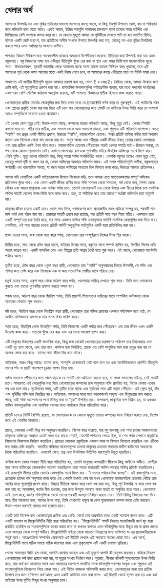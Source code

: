 # খেলার অর্থ

আমাদের উপলব্ধি মন এবং বুদ্ধির প্রক্রিয়ার মাধ্যমে আমাদের কাছে আসে, যা কিছু ইনপুট উপাদান যোগ, বাদ বা পরিবর্তন করে পরিবর্তন করা যেতে পারে। একই সময়ে, ইন্দ্রিয় অঙ্গগুলি আমাদের চারপাশে থাকা তথ্যের সমগ্র বর্ণালীর এক মিলিয়নের বেশি অংশকে কভার করে না। যে কোনো মুহূর্তে আমরা যে পৃথিবীকে দেখতে পাই তা হল অগণিত বিভিন্ন ঘটনার একটি ছোট ভগ্নাংশ, যার প্রতিটিকে অসীম সংখ্যক উপায়ে উপলব্ধি করা যায়, যেহেতু মন এবং বুদ্ধির মিথস্ক্রিয়া করতে পারে এমন সংমিশ্রণের সংখ্যাও অসীম।

পাশ্চাত্য বিজ্ঞান দীর্ঘকাল ধরে সংবেদনশীল রাজ্যের অধ্যয়নে বিশেষীকরণ করেছে: ইন্দ্রিয়ের দ্বারা উপলব্ধি করা যায় এমন বস্তুজগত। বস্তু বিজ্ঞানের লক্ষ্য হল একীভূত নীতিগুলি খুঁজে বের করা যা স্থান এবং সময় নির্বিশেষে মহাজাগতিক জুড়ে সত্য। উদাহরণস্বরূপ, দূরবর্তী গ্যালাক্সি থেকে আমাদের কাছে আসা আলো কয়েক মিলিয়ন বছর পুরানো, তবে এটি আমাদের সূর্য থেকে আসা আলোর মতো একই নিয়ম মেনে চলে, যা আমাদের কাছে পৌঁছাতে মাত্র নয় মিনিট সময় নেয়।

সাধারণত এই জাতীয় নীতিগুলি সূত্রের আকারে প্রকাশ করা হয়, যেমন E = mc2। বৈচিত্র্য থেকে, আমরা ঐক্যের জন্য চেষ্টা করি, এই সূত্রগুলিতে প্রকাশ করা হয়। রাসায়নিক উপাদানগুলির পর্যায়ক্রমিক ব্যবস্থা, যার মধ্যে পদার্থের সংগঠনের একশোরও বেশি মৌলিক কাঠামো অন্তর্ভুক্ত রয়েছে, এটি পাশ্চাত্য বিজ্ঞানের প্রতীক হিসাবে কাজ করতে পারে।

খেলোয়াড়ের প্রতীক বোর্ডের ক্ষেত্রগুলির মধ্য দিয়ে চলার মধ্যে যে ট্র্যাজেক্টোরি বর্ণনা করে তা গুরুত্বপূর্ণ। এই প্যাটার্নের গঠন এবং প্লেনের প্রকৃতি বোঝা যার মধ্য দিয়ে এটি চলে যায় খেলোয়াড়ের জন্য গেমটি যে আইনের উপর ভিত্তি করে সে সম্পর্কে আরও সম্পূর্ণরূপে সচেতন হওয়া প্রয়োজন।

এই খেলায় কোন মৃত্যু নেই: উত্থান-পতন আছে, কম্পনের মাত্রার পরিবর্তন আছে, কিন্তু মৃত্যু নেই। খেলার স্পিরিট কখনো মরে না। শরীর তার প্রতীক, এক সমতল থেকে অন্য সমতলে যাওয়া, এবং শুধুমাত্র এটি পরিবর্তন সাপেক্ষে। স্বতন্ত্র "আমি" হল প্রভুর একটি সীমিত প্রকাশ, উচ্চতর "আমি", মহাজাগতিক চেতনা। ঈশ্বর প্রতিটি ব্যক্তির গভীর মর্মে অবস্থান করেন এবং বিবেচনা থেকে বাদ দেওয়া যায় না। মানুষ আত্মা এবং শরীরের একটি জীবন্ত ঐক্য; প্লেয়ার বোর্ডে খেলোয়াড় এবং তার প্রতীক একই ঐক্য গঠন করে। মহাজাগতিক চেতনায় পৌঁছানোর পরেই খেলার সমাপ্তি ঘটে - চিরন্তন অবস্থা, যে পথ থেকে কোনও প্রত্যাবর্তন নেই। এখানে খেলোয়াড় রূপ এবং গুণাবলীর বাইরে ঐশ্বরিক অস্তিত্বের সাথে মিশে যায়। এটাই মুক্তি। মৃত্যু রূপের পরিবর্তন মাত্র, কিন্তু আত্মা সর্বদা অপরিবর্তিত থাকে। এমনকি বস্তুগত তলেও কোন মৃত্যু নেই, যেহেতু পদার্থ সৃষ্টি বা ধ্বংস হয় না, কেবল অস্তিত্বের আকারে পরিবর্তন সম্ভব। এই সমস্ত পরিবর্তনগুলি অলীক, বস্তুজগতের ক্ষণস্থায়ী এবং ধারাবাহিক অবস্থা, যা পরম সত্তার অস্তিত্বের অন্যতম দিক হিসাবে কাজ করে, উচ্চতর আত্মার প্রতিফলন।

আমরা যদি খেলাটিকে একটি মাইক্রোকসম হিসাবে বিবেচনা করি, তবে আমরা এতে ম্যাক্রোকজমের সম্পূর্ণ অষ্টকের প্রতিফলন খুঁজে পাব। এবং যেমন একটি জীবন্ত প্রাণীর মধ্যে শক্তি সমতল থেকে সমতলে, গর্ভ থেকে জন্ম, শৈশব থেকে যৌবন এবং আরও প্রাপ্তবয়স্ক এবং বার্ধক্য পর্যন্ত চলে, তেমনি খেলোয়াড়টি চক্র থেকে উপরে এবং নীচের দিকে চলা মানসিক শক্তির সাতটি কেন্দ্রের উপর ভিত্তি করে কাজ করে। চক্র, যা শারীরিক স্তরে তার আচরণে সংশ্লিষ্ট পরিবর্তন দ্বারা অনুষঙ্গী হয়।

মানুষের জীবন চক্রের একটি ক্রম। প্রথম সাত দিনে, গর্ভধারণের জন্য প্রয়োজনীয় সমস্ত প্রক্রিয়া সম্পন্ন হয়, পরবর্তী সাত মাস গর্ভে দেহ গঠনে ব্যয় হয়। তারপরে সাতটি প্রধান চক্র রয়েছে, যার প্রতিটি সাত বছর নিয়ে গঠিত। একসাথে তারা একটি সম্পূর্ণ চন্দ্র চক্র তৈরি করে, যার সময় একজন ব্যক্তির শক্তি ক্রমানুসারে সংশ্লিষ্ট মানসিক কেন্দ্রগুলির মধ্য দিয়ে যায়। গেমটিতে, এই সাত বছরের চক্রের প্রতিটি আটটি অনুভূমিক সারিগুলির একটি দ্বারা প্রতিনিধিত্ব করা হয়।

প্রথম চক্রের সময়, জন্ম থেকে সাত বছর পর্যন্ত, খেলোয়াড় প্রায় সম্পূর্ণরূপে নিজের উপর স্থির থাকে।

দ্বিতীয় চক্রে, সাত থেকে চৌদ্দ বছর বয়সে, বাইরের বিশ্বের সাথে, বন্ধুদের সাথে সম্পর্ক স্থাপিত হয়, বিপরীত লিঙ্গের প্রতি আগ্রহ জাগ্রত হয়। একটি নান্দনিক বোধ এবং শিল্পের প্রতি আগ্রহ তৈরি হতে শুরু করে। এই বয়সে, খেলোয়াড় ফ্যান্টাসি পর্যায়ে আছে।

তৃতীয় চক্রে, চৌদ্দ বছর থেকে একুশ বছর স্থায়ী, খেলোয়াড় তার "আমি" অনুসন্ধানের বিষয়ে উত্সাহী, সে শক্তি এবং শক্তির জন্য চেষ্টা করে এবং নিজেকে এক বা অন্য মতাদর্শিক গোষ্ঠীর সাথে পরিচয় দেয়।

চতুর্থ চক্রের সময়, একুশ বছর থেকে আঠাশ বছর পর্যন্ত, খেলোয়াড় দায়িত্ব দেখাতে শুরু করে। তিনি অন্য লোকেদের বুঝতে এবং তাদের গুণাবলীর প্রশংসা করতে সক্ষম হন।

পঞ্চম চক্রে, আঠাশ বছর থেকে পঁয়ত্রিশ পর্যন্ত, তিনি প্রায়শই পিতামাতার দায়িত্বের সাথে সম্পর্কিত অভিজ্ঞতা থেকে অন্যদের শেখাতে শুরু করেন।

ষষ্ঠ চক্রে, পঁয়ত্রিশ বছর থেকে বিয়াল্লিশ বছর স্থায়ী, খেলোয়াড় তার শক্তির প্রবাহের একজন পর্যবেক্ষক হয়ে ওঠে, সে অর্জিত অভিজ্ঞতার আলোকে তার সমস্ত বিষয় জরিপ করে।

সপ্তম চক্রে, বিয়াল্লিশ থেকে ঊনচল্লিশ পর্যন্ত, তিনি বিকাশের একটি পর্যাপ্ত স্তরে পৌঁছেছেন এবং তার জীবন এখন একটি উদ্দেশ্য কাজ করে - সত্যকে খুঁজে বের করা এবং এর সাথে সংযোগ স্থাপন করা।

এটি মানুষের বিকাশের একটি স্বাভাবিক ধারা, কিন্তু জন্ম থেকেই খেলোয়াড়ের চারপাশের পরিবেশ তার চিন্তাধারায় এমন একটি দৃঢ় ছাপ ফেলে, এবং তার পথে, কর্মফল দ্বারা নির্ধারিত, তাকে এত বেশি সংযুক্তির সাপ দ্বারা প্রলুব্ধ করা হয় যে অনেক লোক ব্যয় করে। তাদের সারা জীবন নিম্ন স্তরে থাকে।

যাইহোক, আরও কিছু আছে: তাদের জন্য, সাপগুলি একেবারেই নেই বলে মনে হয় এবং অলৌকিকভাবে প্রদর্শিত তীরগুলি তাদের পাঁচ বা ছয়টি পদক্ষেপে চূড়ান্ত লক্ষ্যে নিয়ে যায়।

অষ্টম সমতলে পৌঁছানোর জন্য খেলোয়াড়কে যে সাতটি প্লেন অতিক্রম করতে হবে, যা সমস্ত সমতলের বাইরে, সেই সাতটি চক্র। সাধারণত এই কেন্দ্রগুলির মধ্য দিয়ে খেলোয়াড়ের কম্পনের ছন্দ অনুসারে শক্তি প্রবাহিত হয়, দিনের বেলায় একের পর এক চলে যায়। সূর্যোদয়ের সময়, এটি তৃতীয় চক্রে থাকে এবং সূর্যাস্তের পরে এটি সপ্তমে পৌঁছায়। এই স্রোত সূর্য, চাঁদ এবং পৃথিবীর শক্তি দ্বারা নিয়ন্ত্রিত হয়। যাইহোক, আমাদের মধ্যে মাত্র কয়েকজনই সাদৃশ্য এবং বিশুদ্ধতায় বাস করতে পারে, তাই শক্তি আন্দোলনের পথে বিভিন্ন বাধা বা "ব্লক" উপস্থিত হয়। ফলস্বরূপ, প্রাকৃতিক ছন্দ বিঘ্নিত হয়, যা একজন ব্যক্তির কালানুক্রমিক এবং মানসিক বয়সের মধ্যে পার্থক্যের দিকে পরিচালিত করে।

প্রতিটি চক্রের নির্দিষ্ট বৈশিষ্ট্য রয়েছে, যা খেলোয়াড়কে যে কোনো মুহূর্তে তাদের কম্পনের মাত্রা নির্ধারণ করতে দেয়, বিশেষ করে এই গেমটির সাহায্যে।

প্রাচ্যে, লোকেরা একটি ভিন্ন পথ অনুসরণ করেছিল। বিশেষ করে ভারতে, যার মৃদু জলবায়ু এবং শস্য চাষের সহজলভ্যতা মানুষকে অস্তিত্বের সংগ্রামে এতটা সময় ব্যয় করতে দেয়নি, যেমনটি পশ্চিমের ক্ষেত্রে ছিল, যা শেষ পর্যন্ত সেখানে প্রাকৃতিক বিজ্ঞানের বিকাশকে নির্ধারণ করেছিল। প্রাচ্যের লোকেরা প্রকৃতিকে একজন সদয় মা হিসাবে বিবেচনা করেছিল এবং এটিকে জয় করার চেষ্টা করেনি। ভারতীয় ঋষিদের অন্বেষণমূলক চেতনা মানুষের চেতনার সবচেয়ে জটিল কাঠামোর অধ্যয়নের দিকে পরিচালিত হয়েছিল। এভাবেই যোগ, তন্ত্র এবং উপনিষদে উল্লিখিত ধারণাগুলি উদ্ভূত হয়েছিল।

বাহ্যিক জগৎ যেমন সাধারণ নীতি দ্বারা পরিচালিত হয়, তেমনি মানুষের অভ্যন্তরীণ জীবনও কিছু আইনের অধীন। যোগীরা যারা মানব ব্যক্তিত্বের গোলকধাঁধা অন্বেষণ করেছিলেন তারা সত্তার বাহাত্তরটি আদিম অবস্থার অস্তিত্ব প্রতিষ্ঠা করেছিলেন। এই রাজ্যগুলি লীলার প্লেয়িং বোর্ডের কোষগুলির সাথে মিলে যায় - "চেতনার পর্যায়ক্রমিক ব্যবস্থা"। এই রাজ্যগুলির মধ্যে, প্রত্যেকে তাদের কর্ম অনুসারে কাজ করে এবং খেলাটি তখনই শেষ হয় যখন খেলোয়াড় মহাজাগতিক চেতনায় পৌঁছে তার অর্থের মধ্যে পুরোপুরি প্রবেশ করে। ইচ্ছার নীতিকে সংযত করে খেলা বন্ধ করা যায়, কিন্তু পূর্ণ উপলব্ধি না করে খেলা বন্ধ করা যায় না: আকাঙ্ক্ষা, কর্মের বীজ হওয়ায়, তার জন্য উপযুক্ত অবস্থায় থাকা মাত্রই তা অঙ্কুরিত হতে পারে। খেলোয়াড় ডাই রোল করে, কর্মের শক্তিগুলিকে বোর্ডে তাদের পরবর্তী অবস্থান নির্ধারণ করতে দেয়। তিনি বিভিন্ন বিমানের মধ্য দিয়ে যান: তীর আরোহণ করা, সাপের উপর পড়ে, তিনি যেখানেই থাকুন না কেন সুরেলাভাবে কম্পন করার চেষ্টা করছেন। উত্থান-পতন অবশ্যই তাদের অর্থ হারাতে হবে।

একটি ডাই নিক্ষেপ করা খেলোয়াড়ের প্রতীক এবং প্লেয়িং বোর্ডে তার অগ্রগতির মধ্যে একটি সংযোগ স্থাপন করে। এটি একটি সংযোগ যা সিঙ্ক্রোনিসিটির নীতি দ্বারা পরিচালিত হয়। "সিঙ্ক্রোনিসিটি" শব্দটি বিখ্যাত মনোবিজ্ঞানী কার্ল জুং দ্বারা প্রবর্তিত হয়েছিল যে সংযোগগুলিকে ব্যাখ্যা করার জন্য যা কখনও কখনও এমন ঘটনাগুলির মধ্যে উদ্ভূত হয় যা প্রথম নজরে একে অপরের থেকে সম্পূর্ণ স্বাধীন। সিঙ্ক্রোনিসিটি বাইরে থেকে সচেতন নিয়ন্ত্রণের জন্য ব্যক্তিগত স্ব-এর প্রয়োজনীয়তাকে সন্তুষ্ট করে। আন্তঃব্যক্তিক সম্পর্কের প্রেক্ষাপটে এই নীতিটি দেখলে এটি সবচেয়ে সহজে বোঝা যায়। এক অর্থে, সিঙ্ক্রোনিসিটি মানে সঠিক সময়ে সঠিক জায়গায় থাকা এবং প্রকৃতপক্ষে এটি একটি চলমান প্রক্রিয়া।

গেমের সাফল্যের ভিত্তি হল বোঝা, আপনি কোথায় আছেন এবং এই মুহূর্তে আপনি কী অনুভব করছেন। বাহ্যিক নিয়ন্ত্রণ খেলোয়াড়ের কর্ম দ্বারা প্রয়োগ করা হয়, যা মৃত্যুর সংখ্যা নির্ধারণ করে। সুতরাং, লীলার নাটকটি সুসংগততার উপর ভিত্তি করে, যার অর্থ হল আমাদের সাথে এবং আমাদের চারপাশে সংঘটিত সমস্ত ঘটনাগুলি পরস্পর সংযুক্ত এবং শুধুমাত্র এই সংযোগগুলিকে বিবেচনায় নিয়ে বোঝা যায়। এই নীতির কাজকে শক্তিশালী করার জন্য, খেলোয়াড়ের জন্য তার প্রতীক হিসাবে তার জন্য ব্যক্তিগত অর্থ আছে এমন একটি আইটেম চয়ন করা ভাল। এই চিহ্নটি বোর্ডে স্থাপন করা হয় এবং কর্ম ডাইয়ের উপর ঘূর্ণিত বিন্দুর সংখ্যা অনুসারে চলে।
